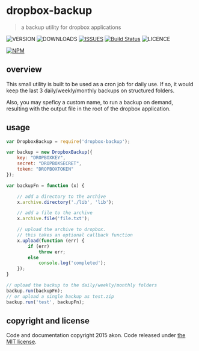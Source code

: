# dropbox-backup
> a backup utility for dropbox applications

![VERSION](https://img.shields.io/npm/v/dropbox-backup.svg)
![DOWNLOADS](https://img.shields.io/npm/dt/dropbox-backup.svg)
[![ISSUES](https://img.shields.io/github/issues-raw/akonoupakis/dropbox-backup.svg)](https://github.com/akonoupakis/dropbox-backup/issues)
[![Build Status](https://api.travis-ci.org/akonoupakis/dropbox-backup.svg?branch=master)](http://travis-ci.org/akonoupakis/dropbox-backup)
![LICENCE](https://img.shields.io/npm/l/dropbox-backup.svg)

[![NPM](https://nodei.co/npm/dropbox-backup.png?downloads=true)](https://nodei.co/npm/dropbox-backup/)

## overview

This small utility is built to be used as a cron job for daily use.
If so, it would keep the last 3 daily/weekly/monthly backups on structured folders.

Also, you may speficy a custom name, to run a backup on demand, 
resulting with the output file in the root of the dropbox application.

## usage

```js
var DropboxBackup = require('dropbox-backup');

var backup = new DropboxBackup({
    key: "DROPBOXKEY",
    secret: "DROPBOXSECRET",
    token: "DROPBOXTOKEN"
});

var backupFn = function (x) {

    // add a directory to the archive
    x.archive.directory('./lib', 'lib');

    // add a file to the archive
    x.archive.file('file.txt');

    // upload the archive to dropbox. 
    // this takes an optional callback function
    x.upload(function (err) {
        if (err)
            throw err;
        else
            console.log('completed');
    });
}

// upload the backup to the daily/weekly/monthly folders
backup.run(backupFn);
// or upload a single backup as test.zip 
backup.run('test', backupFn);

```

## copyright and license

Code and documentation copyright 2015 akon. Code released under [the MIT license](https://cdn.rawgit.com/akonoupakis/drobox-backup/master/LICENSE).